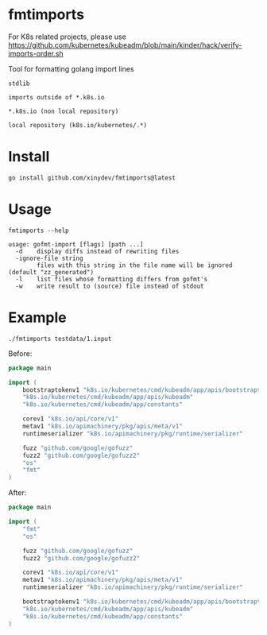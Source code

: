 # fmtimports

For K8s related projects, please use https://github.com/kubernetes/kubeadm/blob/main/kinder/hack/verify-imports-order.sh

Tool for formatting golang import lines

```
stdlib

imports outside of *.k8s.io

*.k8s.io (non local repository)

local repository (k8s.io/kubernetes/.*)
```

# Install

```shell
go install github.com/xinydev/fmtimports@latest
```

# Usage

```shell
fmtimports --help

usage: gofmt-import [flags] [path ...]
  -d    display diffs instead of rewriting files
  -ignore-file string
        files with this string in the file name will be ignored (default "zz_generated")
  -l    list files whose formatting differs from gofmt's
  -w    write result to (source) file instead of stdout

```

# Example

```shell
./fmtimports testdata/1.input
```

Before:

```go
package main

import (
	bootstraptokenv1 "k8s.io/kubernetes/cmd/kubeadm/app/apis/bootstraptoken/v1"
	"k8s.io/kubernetes/cmd/kubeadm/app/apis/kubeadm"
	"k8s.io/kubernetes/cmd/kubeadm/app/constants"

	corev1 "k8s.io/api/core/v1"
	metav1 "k8s.io/apimachinery/pkg/apis/meta/v1"
	runtimeserializer "k8s.io/apimachinery/pkg/runtime/serializer"

	fuzz "github.com/google/gofuzz"
	fuzz2 "github.com/google/gofuzz2"
	"os"
	"fmt"
)

```

After:

```go
package main

import (
	"fmt"
	"os"

	fuzz "github.com/google/gofuzz"
	fuzz2 "github.com/google/gofuzz2"

	corev1 "k8s.io/api/core/v1"
	metav1 "k8s.io/apimachinery/pkg/apis/meta/v1"
	runtimeserializer "k8s.io/apimachinery/pkg/runtime/serializer"

	bootstraptokenv1 "k8s.io/kubernetes/cmd/kubeadm/app/apis/bootstraptoken/v1"
	"k8s.io/kubernetes/cmd/kubeadm/app/apis/kubeadm"
	"k8s.io/kubernetes/cmd/kubeadm/app/constants"
)

```


